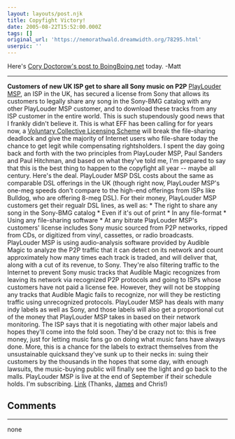 ```yaml
---
layout: layouts/post.njk
title: Copyfight Victory!
date: 2005-08-22T15:52:00.000Z
tags: []
original_url: 'https://nemorathwald.dreamwidth.org/78295.html'
userpic: ''
---
```

Here's [Cory Doctorow's post to BoingBoing.net](http://www.boingboing.net/2005/08/22/customers_of_new_uk_.html) today. -Matt

* * *

**Customers of new UK ISP get to share all Sony music on P2P** [PlayLouder MSP](http://www.playloudermsp.com/), an ISP in the UK, has secured a license from Sony that allows its customers to legally share any song in the Sony-BMG catalog with any other PlayLouder MSP customer, and to download these tracks from any ISP customer in the entire world. This is such stupendously good news that I frankly didn't believe it. This is what EFF has been calling for for years now, a [Voluntary Collective Licensing Scheme](http://eff.org/share) will break the file-sharing deadlock and give the majority of Internet users who file-share today the chance to get legit while compensating rightsholders. I spent the day going back and forth with the two principles from PlayLouder MSP, Paul Sanders and Paul Hitchman, and based on what they've told me, I'm prepared to say that this is the best thing to happen to the copyfight all year -- maybe all century. Here's the deal. PlayLouder MSP DSL costs about the same as comparable DSL offerings in the UK (though right now, PlayLouder MSP's one-meg speeds don't compare to the high-end offerings from ISPs like Bulldog, who are offering 8-meg DSL). For their money, PlayLouder MSP customers get their regualr DSL lines, as well as: \* The right to share any song in the Sony-BMG catalog \* Even if it's out of print \* In any file-format \* Using any file-sharing software \* At any bitrate PlayLouder MSP's customers' license includes Sony music sourced from P2P networks, ripped from CDs, or digitized from vinyl, cassettes, or radio broadcasts. PlayLouder MSP is using audio-analysis software provided by Audible Magic to analyze the P2P traffic that it can detect on its network and count approximately how many times each track is traded, and will deliver that, along with a cut of its revenue, to Sony. They're also filtering traffic to the Internet to prevent Sony music tracks that Audible Magic recognizes from leaving its network via recognized P2P protocols and going to ISPs whose customers have not paid a license fee. However, they will not be stopping any tracks that Audible Magic fails to recognize, nor will they be resticting traffic using unrecognized protocols. PlayLouder MSP has deals with many indy labels as well as Sony, and those labels will also get a proportional cut of the money that PlayLouder MSP takes in based on their network monitoring. The ISP says that it is negotiating with other major labels and hopes they'll come into the fold soon. They'd be crazy not to: this is free money, just for letting music fans go on doing what music fans have always done. More, this is a chance for the labels to extract themselves from the unsustainable quicksand they've sunk up to their necks in: suing their customers by the thousands in the hopes that some day, with enough lawsuits, the music-buying public will finally see the light and go back to the malls. PlayLouder MSP is live at the end of September if their schedule holds. I'm subscribing. [Link](http://www.guardian.co.uk/arts/netmusic/story/0,13368,1553962,00.html) (Thanks, [James](http://www.frontcompany.com/) and Chris!)

## Comments

---

none
